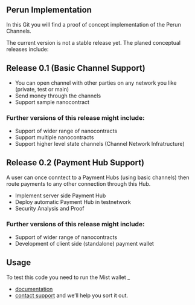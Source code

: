 ## Perun Implementation

In this Git you will find a proof of concept implementation of the Perun Channels.

The current version is not a stable release yet. The planed conceptual releases include:

## Release 0.1 (Basic Channel Support)

* You can open channel with other parties on any network you like (private, test or main)
* Send money through the channels
* Support sample nanocontract

### Further versions of this release might include:

* Support of wider range of nanocontracts
* Support multiple nanocontracts
* Support higher level state channels (Channel Network Infratructure)

## Release 0.2 (Payment Hub Support)

A user can once conntect to a Payment Hubs (using basic channels) then route payments to any other connection through this Hub.

* Implement server side Payment Hub
* Deploy automatic Payment Hub in testnetwork
* Security Analysis and Proof

### Further versions of this release might include:

* Support of wider range of nanocontracts
* Development of client side (standalone) payment wallet


## Usage

To test this code you need to run the Mist wallet _

* [documentation](https://help.github.com/categories/github-pages-basics/)
* [contact support](https://github.com/contact) and we’ll help you sort it out.
